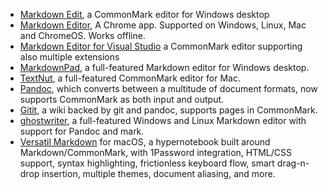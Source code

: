 - [Markdown Edit](http://mike-ward.net/markdownedit/), a CommonMark editor for Windows desktop
- [Markdown Editor](https://chrome.google.com/webstore/detail/markdown-editor/gjolennkaebiimakmoaadofoihhldjhb), A Chrome app. Supported on Windows, Linux, Mac and ChromeOS. Works offline.
- [Markdown Editor for Visual Studio](https://visualstudiogallery.msdn.microsoft.com/eaab33c3-437b-4918-8354-872dfe5d1bfe) a CommonMark editor supporting also multiple extensions
- [MarkdownPad](http://markdownpad.com), a full-featured Markdown editor for Windows desktop.
- [TextNut](http://www.textnutwriter.com), a full-featured CommonMark editor for Mac.
- [Pandoc](http://pandoc.org), which converts between a multitude of document formats, now supports CommonMark as both input and output.
- [Gitit](http://gitit.net), a wiki backed by git and pandoc, supports pages in CommonMark.
- [ghostwriter](http://wereturtle.github.io/ghostwriter), a full-featured Windows and Linux Markdown editor with support for Pandoc and mark.
- [Versatil Markdown](http://versatilapp.com) for macOS, a hypernotebook built around Markdown/CommonMark, with 1Password integration, HTML/CSS support, syntax highlighting, frictionless keyboard flow, smart drag-n-drop insertion, multiple themes, document aliasing, and more.